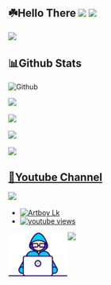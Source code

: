 ## ☘️Hello There <img src="https://raw.githubusercontent.com/MartinHeinz/MartinHeinz/master/wave.gif" width="50px"> <img src="https://camo.githubusercontent.com/2c8b3670d933220ae3c023fa1d568682975cce3f10799d0d3ff5ecac394b4ee8/68747470733a2f2f6d656469612e67697068792e636f6d2f6d656469612f31326f75664342304d795a31476f2f67697068792e676966" width="50px">
<p><img src="https://readme-typing-svg.herokuapp.com?font=calibri&color=2494F7&size=25&left=true&lines=Hello+I'm+Sithijatd"></p>

##   **📊Github Stats**
<div>
 <p><img width="50%" alt="Github" src="https://raw.githubusercontent.com/onimur/.github/master/.resources/git-header.svg" /></p>
 <p><img src="https://github-readme-stats.vercel.app/api?username=Sithijatd&show_icons=true&hide_border=true&theme=github_dark" width="60%" ></p>
 <p><a href="https://github.com/Sithijatd"><img src="https://github-readme-stats.vercel.app/api/top-langs/?username=Sithijatd&layout=compact&hide_border=true&theme=github_dark" width="60%"/></p>
 <p><img src="https://github-readme-streak-stats.herokuapp.com?user=Sithijatd&theme=github-dark-blue&hide_border=true&date_format=j%20M%5B%20Y%5D" width="60%" ></p>
 <p><img src="https://gpvc.arturio.dev/Sithijatd" width="30%" ></p>
</div>

## 📣Youtube Channel
 <p align="left"><a href="https://youtube.com/channel/UCFH_E0cu7U8GMjEJGnSvYjA"><img src="https://telegra.ph/file/dda94c64726542f7f4312.png" width="400"></a></p>
 <p align="center"></P>

- [![Artboy Lk](https://img.shields.io/youtube/channel/subscribers/UCFH_E0cu7U8GMjEJGnSvYjA?label=ArtboyLK%20subscribes&style=social)](https://youtube.com/channel/UCFH_E0cu7U8GMjEJGnSvYjA)
- [![youtube views](https://img.shields.io/youtube/channel/views/UCFH_E0cu7U8GMjEJGnSvYjA?label=ArtboyLk%20views&style=social)](https://youtube.com/channel/UCFH_E0cu7U8GMjEJGnSvYjA)

<img src="https://octodex.github.com/images/daftpunktocat-thomas.gif" width=100px> <img align="left" src="https://github.com/RazorKenway/RazorKenway/raw/main/Developer.gif" width=120px>

